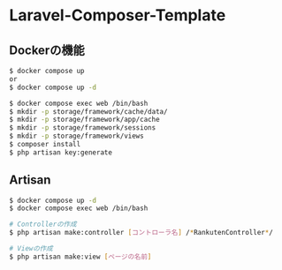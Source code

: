 # Laravel-Composer-Template

## Dockerの機能
~~~sh
$ docker compose up
or 
$ docker compose up -d
~~~

~~~sh
$ docker compose exec web /bin/bash
$ mkdir -p storage/framework/cache/data/
$ mkdir -p storage/framework/app/cache
$ mkdir -p storage/framework/sessions
$ mkdir -p storage/framework/views
$ composer install
$ php artisan key:generate
~~~

## Artisan
~~~sh
$ docker compose up -d
$ docker compose exec web /bin/bash

# Controllerの作成
$ php artisan make:controller [コントローラ名] /*RankutenController*/

# Viewの作成
$ php artisan make:view [ページの名前]
~~~
